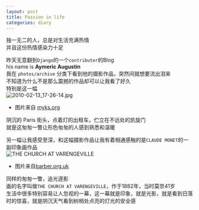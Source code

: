 ```yaml
---
layout: post
title: Passion in life
categories: diary
---
```


独一无二的人，总是对生活充满热情  
并且这份热情感染力十足  

昨天无意翻到`Django`的一个`contributer`的Blog  
his name is __Aymeric Augustin__  
我在 `photos/archive` 分类下看到他的摄影作品，突然间就想要流出泪来  
不知道为什么不是那么震撼的作品却可以让我看了好久  
特别是这一幅  
![2010-02-13_17-26-14.jpg](https://myks-org--photos.s3.amazonaws.com/2010/02_13_Paris/2010-02-13_17-26-14.jpg?X-Amz-Algorithm=AWS4-HMAC-SHA256&X-Amz-Credential=AKIAITOG5IUWW2XQ6R3A%2F20190530%2Feu-west-1%2Fs3%2Faws4_request&X-Amz-Date=20190530T015652Z&X-Amz-Expires=86400&X-Amz-SignedHeaders=host&X-Amz-Signature=9a66366ee4de8bd762feccf055e862efb2db79f9cf9ed28a870e9bccdeeaf24a)
* 图片来自 [myks.org](https://myks.org/en/photos/photo/4148/)  

阴沉的 Paris 街头，点着灯的出租车，伫立在不远处的凯旋门  
就是这匆匆一瞥让形色匆匆的人感到熟悉和温暖  

另一幅让我感受至深，和这幅摄影作品让我有着相通感触的是`CLAUDE MONET`的一副印象画作品  
![THE CHURCH AT VARENGEVILLE](http://barber.org.uk/wp-content/uploads/2012/09/monet-1024x820.jpg)
* 图片来自[barber.org.uk](http://barber.org.uk/claude-monet-1840-1926/)  

同样的匆匆一瞥，追光逐影  
画的名字叫做`THE CHURCH AT VARENGEVILLE`，作于1882年，当时莫奈41岁  
生活中很多特别容易让人忽视的一幕，这一幕就是印象，就是光影，就是看到日落时的惊喜，就是阴沉天气看到树梢处点亮的灯光的安全感  
